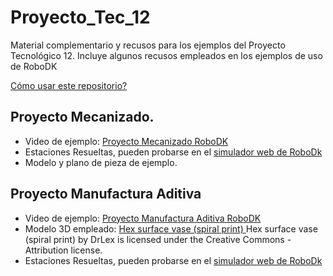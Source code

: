 # Proyecto_Tec_12

Material complementario y recusos para los ejemplos del Proyecto Tecnológico 12. Incluye algunos recusos empleados en los ejemplos de uso de RoboDK

[Cómo usar este repositorio?](https://youtu.be/b_RhPhL7vhw)


## Proyecto Mecanizado.
* Video de ejemplo: [Proyecto Mecanizado RoboDK](https://youtu.be/39pAHMdo0q4)
* Estaciones Resueltas, pueden probarse en el [simulador web de RoboDk](https://web.robodk.com/es/web)
* Modelo y plano de pieza de ejemplo.

## Proyecto Manufactura Aditiva
* Video de ejemplo: [Proyecto Manufactura Aditiva RoboDK](https://youtu.be/Ct7R9c86iUQ)
* Modelo 3D empleado: [Hex surface vase (spiral print) ](https://www.thingiverse.com/thing:2906756)
Hex surface vase (spiral print)
by DrLex is licensed under the Creative Commons - Attribution license.
* Estaciones Resueltas, pueden probarse en el [simulador web de RoboDk](https://web.robodk.com/es/web)
